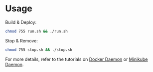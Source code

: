 # Usage

Build & Deploy: 
```bash
chmod 755 run.sh && ./run.sh
```

Stop & Remove:
```bash
chmod 755 stop.sh && ./stop.sh
```

For more details, refer to the tutorials on [Docker Daemon](https://github.com/LamSut/Play-with-Containers/blob/main/8.compose/tutorial.md) or [Minikube Daemon](https://github.com/LamSut/Play-with-Containers/blob/main/8.compose/tutorial-minikube.md).
